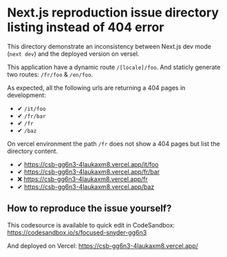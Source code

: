# Next.js reproduction issue directory listing instead of 404 error

This directory demonstrate an inconsistency between Next.js dev mode (`next dev`) and the deployed version on versel.

This application have a dynamic route `/[locale]/foo`. And staticly generate two routes: `/fr/foo` & `/en/foo`.

As expected, all the following urls are returning a 404 pages in development:

- ✔ `/it/foo`
- ✔ `/fr/bar`
- ✔ `/fr`
- ✔ `/baz`

On vercel environment the path `/fr` does not show a 404 pages but list the directory content.

- ✔ https://csb-gg6n3-4laukaxm8.vercel.app/it/foo
- ✔ https://csb-gg6n3-4laukaxm8.vercel.app/fr/bar
- ❌ https://csb-gg6n3-4laukaxm8.vercel.app/fr
- ✔ https://csb-gg6n3-4laukaxm8.vercel.app/baz

## How to reproduce the issue yourself?

This codesource is available to quick edit in CodeSandbox: https://codesandbox.io/s/focused-snyder-gg6n3

And deployed on Vercel: https://csb-gg6n3-4laukaxm8.vercel.app/

